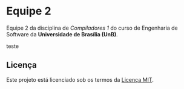 # Equipe 2

Equipe 2 da disciplina de *Compiladores 1* do curso de Engenharia de Software da **Universidade de Brasília (UnB)**.

teste

## Licença

Este projeto está licenciado sob os termos da [Licença MIT](LICENSE).  
